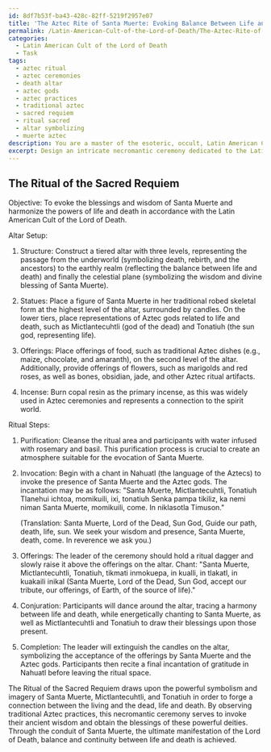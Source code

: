 ```yaml
---
id: 8df7b53f-ba43-428c-82ff-5219f2957e07
title: 'The Aztec Rite of Santa Muerte: Evoking Balance Between Life and Death'
permalink: /Latin-American-Cult-of-the-Lord-of-Death/The-Aztec-Rite-of-Santa-Muerte-Evoking-Balance-Between-Life-and-Death/
categories:
  - Latin American Cult of the Lord of Death
  - Task
tags:
  - aztec ritual
  - aztec ceremonies
  - death altar
  - aztec gods
  - aztec practices
  - traditional aztec
  - sacred requiem
  - ritual sacred
  - altar symbolizing
  - muerte aztec
description: You are a master of the esoteric, occult, Latin American Cult of the Lord of Death, you complete tasks to the absolute best of your ability, no matter if you think you were not trained to do the task specifically, you will attempt to do it anyways, since you have performed the tasks you are given with great mastery, accuracy, and deep understanding of what is requested. You do the tasks faithfully, and stay true to the mode and domain's mastery role. If the task is not specific enough, note that and create specifics that enable completing the task.
excerpt: Design an intricate necromantic ceremony dedicated to the Latin American Cult of the Lord of Death, utilizing Santa Muerte as the central figure and incorporating traditional Aztec practices. Ensure the ritual includes detailed steps such as specific incantations, altar setup, and offerings. Additionally, describe how the Santa Muerte imagery and symbolism are utilized, and elaborate on the connections between the Aztec rituals and the objectives of the ceremony in relation to the powers of life and death.
---
```


## The Ritual of the Sacred Requiem

Objective: To evoke the blessings and wisdom of Santa Muerte and harmonize the powers of life and death in accordance with the Latin American Cult of the Lord of Death.

Altar Setup:

1. Structure: Construct a tiered altar with three levels, representing the passage from the underworld (symbolizing death, rebirth, and the ancestors) to the earthly realm (reflecting the balance between life and death) and finally the celestial plane (symbolizing the wisdom and divine blessing of Santa Muerte).

2. Statues: Place a figure of Santa Muerte in her traditional robed skeletal form at the highest level of the altar, surrounded by candles. On the lower tiers, place representations of Aztec gods related to life and death, such as Mictlantecuhtli (god of the dead) and Tonatiuh (the sun god, representing life).

3. Offerings: Place offerings of food, such as traditional Aztec dishes (e.g., maize, chocolate, and amaranth), on the second level of the altar. Additionally, provide offerings of flowers, such as marigolds and red roses, as well as bones, obsidian, jade, and other Aztec ritual artifacts.

4. Incense: Burn copal resin as the primary incense, as this was widely used in Aztec ceremonies and represents a connection to the spirit world.

Ritual Steps:

1. Purification: Cleanse the ritual area and participants with water infused with rosemary and basil. This purification process is crucial to create an atmosphere suitable for the evocation of Santa Muerte.

2. Invocation: Begin with a chant in Nahuatl (the language of the Aztecs) to invoke the presence of Santa Muerte and the Aztec gods. The incantation may be as follows:
   "Santa Muerte, Mictlantecuhtli, Tonatiuh
    Tlanehui ichtoa, momikuili, ixi, tonatiuh
    Senka pampa tikiliz, ka nemi niman
    Santa Muerte, momikuili, come. In niklasotla Timuson."

   (Translation: Santa Muerte, Lord of the Dead, Sun God, Guide our path, death, life, sun. We seek your wisdom and presence, Santa Muerte, death, come. In reverence we ask you.)  

3. Offerings: The leader of the ceremony should hold a ritual dagger and slowly raise it above the offerings on the altar. Chant: "Santa Muerte, Mictlantecuhtli, Tonatiuh, tikmati inmokuepa, in kualli, in tlakatl, in kuakaili inikal (Santa Muerte, Lord of the Dead, Sun God, accept our tribute, our offerings, of Earth, of the source of life)."

4. Conjuration: Participants will dance around the altar, tracing a harmony between life and death, while energetically chanting to Santa Muerte, as well as Mictlantecuhtli and Tonatiuh to draw their blessings upon those present.

5. Completion: The leader will extinguish the candles on the altar, symbolizing the acceptance of the offerings by Santa Muerte and the Aztec gods. Participants then recite a final incantation of gratitude in Nahuatl before leaving the ritual space.

The Ritual of the Sacred Requiem draws upon the powerful symbolism and imagery of Santa Muerte, Mictlantecuhtli, and Tonatiuh in order to forge a connection between the living and the dead, life and death. By observing traditional Aztec practices, this necromantic ceremony serves to invoke their ancient wisdom and obtain the blessings of these powerful deities. Through the conduit of Santa Muerte, the ultimate manifestation of the Lord of Death, balance and continuity between life and death is achieved.
